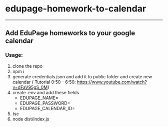 # edupage-homework-to-calendar

---
## Add EduPage homeworks to your google calendar
### Usage:
1. clone the repo
2. npm i
3. generate credentials.json and add it to public folder and create new calendar ( Tutorial 0:50 - 6:50: https://www.youtube.com/watch?v=dFaV95gS_0M)
5. create .env and add these fields
   - EDUPAGE_NAME=
   - EDUPAGE_PASSWORD=
   - EDUPAGE_CALENDAR_ID=
6. tsc
7. node dist/index.js
